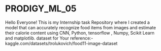# PRODIGY_ML_05
Hello Everyone! This is my Internship task Repository where I created a model that can accurately recognize food items from images and estimate their calorie content using CNN, Python, tensorflow , Numpy, Scikit Learn and matplotlib.
dataset for Your reference:-kaggle.com/datasets/trolukovich/food11-image-dataset
